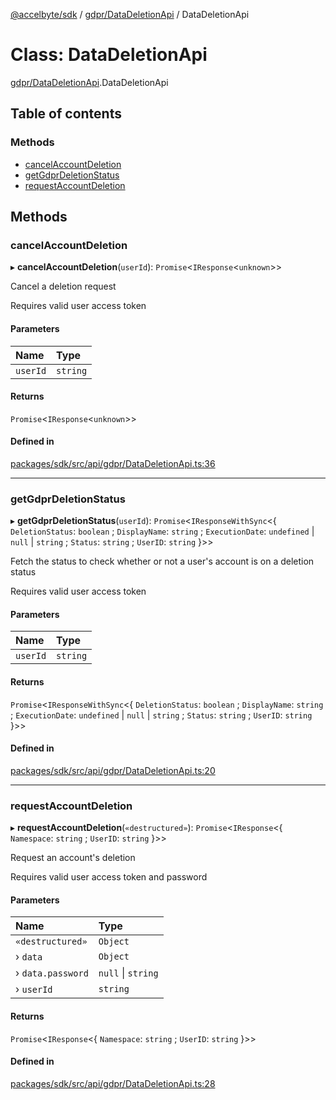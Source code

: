 [@accelbyte/sdk](../README.md) / [gdpr/DataDeletionApi](../modules/gdpr_DataDeletionApi.md) / DataDeletionApi

# Class: DataDeletionApi

[gdpr/DataDeletionApi](../modules/gdpr_DataDeletionApi.md).DataDeletionApi

## Table of contents

### Methods

- [cancelAccountDeletion](gdpr_DataDeletionApi.DataDeletionApi.md#cancelaccountdeletion)
- [getGdprDeletionStatus](gdpr_DataDeletionApi.DataDeletionApi.md#getgdprdeletionstatus)
- [requestAccountDeletion](gdpr_DataDeletionApi.DataDeletionApi.md#requestaccountdeletion)

## Methods

### cancelAccountDeletion

▸ **cancelAccountDeletion**(`userId`): `Promise`<`IResponse`<`unknown`\>\>

<p>Cancel a deletion request</p>
<p>Requires valid user access token</p>

#### Parameters

| Name | Type |
| :------ | :------ |
| `userId` | `string` |

#### Returns

`Promise`<`IResponse`<`unknown`\>\>

#### Defined in

[packages/sdk/src/api/gdpr/DataDeletionApi.ts:36](https://github.com/AccelByte/accelbyte-web-sdk/blob/82edf3f/packages/sdk/src/api/gdpr/DataDeletionApi.ts#L36)

___

### getGdprDeletionStatus

▸ **getGdprDeletionStatus**(`userId`): `Promise`<`IResponseWithSync`<{ `DeletionStatus`: `boolean` ; `DisplayName`: `string` ; `ExecutionDate`: `undefined` \| ``null`` \| `string` ; `Status`: `string` ; `UserID`: `string`  }\>\>

<p>Fetch the status to check whether or not a user's account is on a deletion status</p>
<p>Requires valid user access token</p>

#### Parameters

| Name | Type |
| :------ | :------ |
| `userId` | `string` |

#### Returns

`Promise`<`IResponseWithSync`<{ `DeletionStatus`: `boolean` ; `DisplayName`: `string` ; `ExecutionDate`: `undefined` \| ``null`` \| `string` ; `Status`: `string` ; `UserID`: `string`  }\>\>

#### Defined in

[packages/sdk/src/api/gdpr/DataDeletionApi.ts:20](https://github.com/AccelByte/accelbyte-web-sdk/blob/82edf3f/packages/sdk/src/api/gdpr/DataDeletionApi.ts#L20)

___

### requestAccountDeletion

▸ **requestAccountDeletion**(`«destructured»`): `Promise`<`IResponse`<{ `Namespace`: `string` ; `UserID`: `string`  }\>\>

<p>Request an account's deletion</p>
<p>Requires valid user access token and password

#### Parameters

| Name | Type |
| :------ | :------ |
| `«destructured»` | `Object` |
| › `data` | `Object` |
| › `data.password` | ``null`` \| `string` |
| › `userId` | `string` |

#### Returns

`Promise`<`IResponse`<{ `Namespace`: `string` ; `UserID`: `string`  }\>\>

#### Defined in

[packages/sdk/src/api/gdpr/DataDeletionApi.ts:28](https://github.com/AccelByte/accelbyte-web-sdk/blob/82edf3f/packages/sdk/src/api/gdpr/DataDeletionApi.ts#L28)
